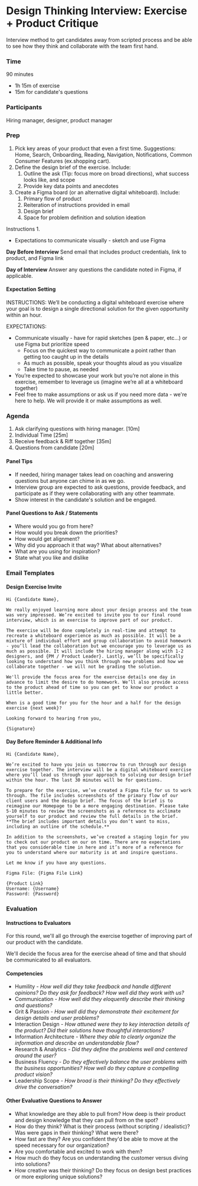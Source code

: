 # Design Thinking Interview: Exercise + Product Critique
Interview method to get candidates away from scripted process and be able to see how they think and collaborate with the team first hand.

### Time
90 minutes
- 1h 15m of exercise
- 15m for candidate's questions

### Participants
Hiring manager, designer, product manager

### Prep

1. Pick key areas of your product that even a first time. Suggestions: Home, Search, Onboarding, Reading, Navigation, Notifications, Common Consumer Features (ex.shopping cart).
2. Define the design brief of the exercise. Include:
   1. Outline the ask (Tip: focus more on broad directions), what success looks like, and scope
   2. Provide key data points and anecdotes
3. Create a Figma board (or an alternative digital whiteboard). Include:
   1. Primary flow of product
   2. Reiteration of instructions provided in email
   3. Design brief
   4. Space for problem definition and solution ideation



Instructions
1. 
- Expectations to communicate visually - sketch and use Figma



**Day Before Interview**
Send email that includes product credentials, link to product, and Figma link

**Day of Interview**
Answer any questions the candidate noted in Figma, if applicable.


#### Expectation Setting

INSTRUCTIONS:
We’ll be conducting a digital whiteboard exercise where your goal is to design a single directional solution for the given opportunity within an hour.

EXPECTATIONS:
- Communicate visually - have for rapid sketches (pen & paper, etc...) or use Figma but prioritize speed
  - Focus on the quickest way to communicate a point rather than getting too caught up in the details
  - As much as possible, speak your thoughts aloud as you visualize
  - Take time to pause, as needed
- You’re expected to showcase your work but you’re not alone in this exercise, remember to leverage us (imagine we’re all at a whiteboard together)
- Feel free to make assumptions or ask us if you need more data - we're here to help. We will provide it or make assumptions as well. 


### Agenda

1. Ask clarifying questions with hiring manager. [10m]
2. Individual Time [25m]
3. Receive feedback & Riff together [35m]
4. Questions from candidate [20m]


#### Panel Tips
- If needed, hiring manager takes lead on coaching and answering questions but anyone can chime in as we go.
- Interview group are expected to ask questions, provide feedback, and participate as if they were collaborating with any other teammate.
- Show interest in the candidate's solution and be engaged.


#### Panel Questions to Ask / Statements

- Where would you go from here?
- How would you break down the priorities?
- How would get alignment? 
- Why did you approach it that way? What about alternatives?
- What are you using for inspiration?
- State what you like and dislike




### Email Templates

#### Design Exercise Invite
```
Hi {Candidate Name},

We really enjoyed learning more about your design process and the team was very impressed. We’re excited to invite you to our final round interview, which is an exercise to improve part of our product. 

The exercise will be done completely in real-time and attempt to recreate a whiteboard experience as much as possible. It will be a mixture of individual effort and group collaboration to avoid homework - you’ll lead the collaboration but we encourage you to leverage us as much as possible. It will include the hiring manager along with 1-2 designers, and {PM / Product Leader}. Lastly, we’ll be specifically looking to understand how you think through new problems and how we collaborate together - we will not be grading the solution. 

We'll provide the focus area for the exercise details one day in advance to limit the desire to do homework. We’ll also provide access to the product ahead of time so you can get to know our product a little better.

When is a good time for you for the hour and a half for the design exercise {next week}?

Looking forward to hearing from you,

{Signature}
```


#### Day Before Reminder & Additional Info
```
Hi {Candidate Name},

We’re excited to have you join us tomorrow to run through our design exercise together. The interview will be a digital whiteboard exercise where you’ll lead us through your approach to solving our design brief within the hour. The last 30 minutes will be for questions.

To prepare for the exercise, we’ve created a Figma file for us to work through. The file includes screenshots of the primary flow of our client users and the design brief. The focus of the brief is to reimagine our Homepage to be a more engaging destination. Please take 5-10 minutes to review the screenshots as a reference to acclimate yourself to our product and review the full details in the brief. **The brief includes important details you don’t want to miss, including an outline of the schedule.**

In addition to the screenshots, we’ve created a staging login for you to check out our product on our on time. There are no expectations that you considerable time in here and it’s more of a reference for you to understand where our maturity is at and inspire questions.

Let me know if you have any questions.

Figma File: {Figma File Link}

{Product Link}
Username: {Username}
Password: {Password}
```




### Evaluation

#### Instructions to Evaluators
For this round, we'll all go through the exercise together of improving part of our product with the candidate. 

We'll decide the focus area for the exercise ahead of time and that should be communicated to all evaluators. 

#### Competencies
- Humility *- How well did they take feedback and handle different opinions? Do they ask for feedback? How well did they work with us?*
- Communication *- How well did they eloquently describe their thinking and questions?*
- Grit & Passion *- How well did they demonstrate their excitement for design details and user problems?*
- Interaction Design *- How attuned were they to key interaction details of the product? Did their solutions have thoughtful interactions?* 
- Information Architecture *- Where they able to clearly organize the information and describe an understandable flow?*
- Research & Analytics *- Did they define the problems well and centered around the user?*
- Business Fluency *- Do they effectively balance the user problems with the business opportunities? How well do they capture a compelling product vision?*
- Leadership Scope *- How broad is their thinking? Do they effectively drive the conversation?*

#### Other Evaluative Questions to Answer
- What knowledge are they able to pull from? How deep is their product and design knowledge that they can pull from on the spot? 
- How do they think? What is their process (without scripting / idealistic)? Was were gaps in their thinking? What were there?
- How fast are they? Are you confident they'd be able to move at the speed necessary for our organization?
- Are you comfortable and excited to work with them?
- How much do they focus on understanding the customer versus diving into solutions?
- How creative was their thinking? Do they focus on design best practices or more exploring unique solutions?